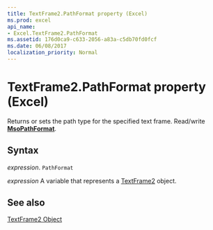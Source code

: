 ```yaml
---
title: TextFrame2.PathFormat property (Excel)
ms.prod: excel
api_name:
- Excel.TextFrame2.PathFormat
ms.assetid: 176d0ca9-c633-2056-a83a-c5db70fd0fcf
ms.date: 06/08/2017
localization_priority: Normal
---
```



# TextFrame2.PathFormat property (Excel)

Returns or sets the path type for the specified text frame. Read/write  **[MsoPathFormat](Office.MsoPathFormat.md)**.


## Syntax

_expression_. `PathFormat`

_expression_ A variable that represents a [TextFrame2](./Excel.TextFrame2.md) object.


## See also


[TextFrame2 Object](Excel.TextFrame2.md)

